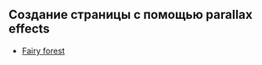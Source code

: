 ## Создание страницы с помощью  parallax effects
 
- [Fairy forest](dashmenko.github.io/Fairy-forest/)
